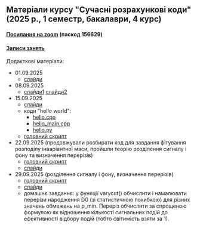 ## Матеріали курсу "Сучасні розрахункові коди" (2025 р., 1 семестр, бакалаври, 4 курс)

 <!--<details>-->
   <!--<summary> -->

#### [Посилання на zoom](https://cern.zoom.us/j/66654166304?pwd=yHmoaRNUrHEkrPTYIFN2kXAoJJsgIc.1) (паскод 156629)

#### [Записи занять](https://cernbox.cern.ch/s/ejcI6MijmGb2q4o)

  <!--</summary>-->
  Додакткові матеріали:  
  - 01.09.2025
     - [слайди](https://github.com/zenaiev/hep2025_codes/blob/main/slides/into/%D0%9F%D1%80%D0%BE%D0%B3%D1%80%D0%B0%D0%BC%D0%BD%D1%96%20%D0%BA%D0%BE%D0%B4%D0%B8%20%D0%B4%D0%BB%D1%8F%20%D1%84%D1%96%D0%B7%D0%B8%D0%BA%D0%B8%20%D0%B2%D0%B8%D1%81%D0%BE%D0%BA%D0%B8%D1%85%20%D0%B5%D0%BD%D0%B5%D1%80%D0%B3%D1%96%D0%B9.pdf)
  - 08.09.2025
     - [слайди1](https://github.com/zenaiev/hep2025_codes/blob/main/slides/pandas/pandas.pdf) [слайди2](https://github.com/zenaiev/hep2025_codes/blob/main/slides/combine/combine_annotated.pdf)
  - 15.09.2025
     - [слайди](https://github.com/zenaiev/hep2025_codes/blob/main/slides/invmass/invmass.pdf)
     - коди "hello world":
        - [hello.cpp](https://github.com/zenaiev/hep2025_codes/tree/main/invmass/hello.cpp)
        - [hello_main.cpp](https://github.com/zenaiev/hep2025_codes/tree/main/invmass/hello_main.cpp)
        - [hello.py](https://github.com/zenaiev/hep2025_codes/tree/main/invmass/hello.py)
     - [головний скрипт](https://github.com/zenaiev/hep2025_codes/tree/main/invmass/invmass.py)
  - 22.09.2025 (продовжували розбирати код для завдання фітування розподілу інваріантної маси, пройшли теорію розділення сигналу і фону та визначення перерізів)
     - [головний скрипт](https://github.com/zenaiev/hep2025_codes/tree/main/invmass/invmass.py)
     - [слайди](https://github.com/zenaiev/hep2025_codes/blob/main/slides/cuts_xsec/cuts_xsec.pdf)
  - 29.09.2025 (розділення сигналу і фону, визначення перерізів)
     - [головний скрипт](https://github.com/zenaiev/hep2025_codes/tree/main/invmass/invmass_adv.py)
     - [слайди](https://github.com/zenaiev/hep2025_codes/blob/main/slides/cuts_xsec/cuts_xsec.pdf)
     - домашнє завдання: у функції varycut() обчислити і намалювати перерізи народження D0 (зі статистичною похибкою) для різних значень обмежень на p_min. Переріз обчислити за спрощеною формулою як відношення кількості сигнальних подій до ефективності відбору подій (тобто світимість взяти за 1).
